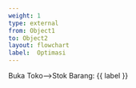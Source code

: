 ```yaml
---
weight: 1
type: external
from: Object1
to: Object2
layout: flowchart
label:  Optimasi
---
```

Buka Toko-->Stok Barang: {{ label }}
